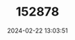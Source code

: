 ---
title: "152878"
category: "Echinocactus texensis"
draft: false
date: 2024-02-22 13:03:51
languages:
  English: ["Devil's Pincushion", "Horse Crippler"]
  Spanish; Castilian: ["Biznaga-tonel Manca Caballo"]
---